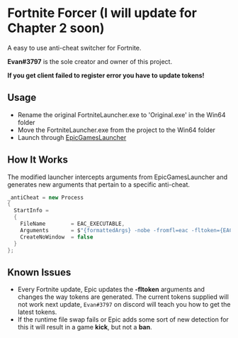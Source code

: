 # Fortnite Forcer (I will update for Chapter 2 soon)

A easy to use anti-cheat switcher for Fortnite.

**Evan#3797** is the sole creator and owner of this project.

**If you get client failed to register error you have to update tokens!**

## Usage

- Rename the original FortniteLauncher.exe to 'Original.exe' in the Win64 folder
- Move the FortniteLauncher.exe from the project to the Win64 folder
- Launch through [EpicGamesLauncher](https://launcher-public-service-prod06.ol.epicgames.com/launcher/api/installer/download/EpicGamesLauncherInstaller.msi?productName=unrealtournament)

## How It Works

The modified launcher intercepts arguments from EpicGamesLauncher and generates new arguments that pertain to a specific anti-cheat.
```cs
_antiCheat = new Process
{
  StartInfo =
  {
    FileName        = EAC_EXECUTABLE,
    Arguments       = $"{formattedArgs} -nobe -fromfl=eac -fltoken={EAC_TOKEN}",
    CreateNoWindow  = false
  }
};
```

## Known Issues

- Every Fortnite update, Epic updates the **-fltoken** arguments and changes the way tokens are generated. The current tokens supplied will not work next update, ```Evan#3797``` on discord will teach you how to get the latest tokens.
- If the runtime file swap fails or Epic adds some sort of new detection for this it will result in a game **kick**, but not a **ban**.
